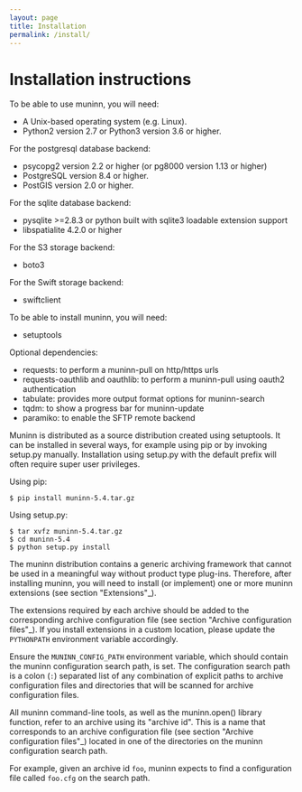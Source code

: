 ```yaml
---
layout: page
title: Installation
permalink: /install/
---
```


# Installation instructions

To be able to use muninn, you will need:
  - A Unix-based operating system (e.g. Linux).
  - Python2 version 2.7 or Python3 version 3.6 or higher.

For the postgresql database backend:
  - psycopg2 version 2.2 or higher (or pg8000 version 1.13 or higher)
  - PostgreSQL version 8.4 or higher.
  - PostGIS version 2.0 or higher.

For the sqlite database backend:
  - pysqlite >=2.8.3 or python built with sqlite3 loadable extension support
  - libspatialite 4.2.0 or higher

For the S3 storage backend:
  - boto3

For the Swift storage backend:
  - swiftclient

To be able to install muninn, you will need:
  - setuptools

Optional dependencies:
  - requests: to perform a muninn-pull on http/https urls
  - requests-oauthlib and oauthlib: to perform a muninn-pull using oauth2
    authentication
  - tabulate: provides more output format options for muninn-search
  - tqdm: to show a progress bar for muninn-update
  - paramiko: to enable the SFTP remote backend


Muninn is distributed as a source distribution created using setuptools.
It can be installed in several ways, for example using pip or by invoking
setup.py manually. Installation using setup.py with the default prefix will
often require super user privileges.

Using pip:

```
$ pip install muninn-5.4.tar.gz
```

Using setup.py:

```
$ tar xvfz muninn-5.4.tar.gz
$ cd muninn-5.4
$ python setup.py install
```

The muninn distribution contains a generic archiving framework that cannot be
used in a meaningful way without product type plug-ins. Therefore, after
installing muninn, you will need to install (or implement) one or more muninn
extensions (see section "Extensions"_).

The extensions required by each archive should be added to the corresponding
archive configuration file (see section "Archive configuration files"_). If you
install extensions in a custom location, please update the ``PYTHONPATH``
environment variable accordingly.

Ensure the ``MUNINN_CONFIG_PATH`` environment variable, which should contain
the muninn configuration search path, is set. The configuration search path is
a colon (``:``) separated list of any combination of explicit paths to archive
configuration files and directories that will be scanned for archive
configuration files.

All muninn command-line tools, as well as the muninn.open() library function,
refer to an archive using its "archive id". This is a name that corresponds to
an archive configuration file (see section "Archive configuration files"_)
located in one of the directories on the muninn configuration search path.

For example, given an archive id ``foo``, muninn expects to find a
configuration file called ``foo.cfg`` on the search path.
